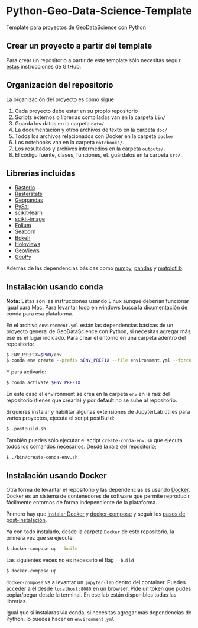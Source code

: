 # Python-Geo-Data-Science-Template
Template para proyectos de GeoDataScience con Python

## Crear un proyecto a partir del template

Para crear un repositorio a partir de este template sólo necesitas seguir [estas](https://help.github.com/en/github/creating-cloning-and-archiving-repositories/creating-a-repository-from-a-template) instrucciones de GitHub.

## Organización del repositorio

La organización del proyecto es como sigue

1. Cada proyecto debe estar en su propio repositorio
2. Scripts externos o librerías compiladas van en la carpeta `bin/`
3. Guarda los datos en la carpeta `data/`
4. La documentación y otros archivos de texto en la carpeta `doc/`
5. Todos los archivos relacionados con Docker en la carpeta `docker`
6. Los notebooks van en la carpeta `notebooks/`.
7. Los resultados y archivos intermedios en la carpeta `outputs/`.
8. El código fuente, clases, funciones, et. guárdalos en la carpeta `src/`.

## Librerías incluidas

* [Rasterio](https://rasterio.readthedocs.io/en/latest/)
* [Rasterstats](https://pythonhosted.org/rasterstats/)
* [Geopandas](https://geopandas.org/)
* [PySal](https://pysal.org/)
* [scikit-learn](https://scikit-learn.org/stable/)
* [scikit-image](https://scikit-image.org/)
* [Folium](https://python-visualization.github.io/folium/)
* [Seaborn](https://seaborn.pydata.org/)
* [Bokeh](https://bokeh.org/)
* [Holoviews](http://holoviews.org/)
* [GeoViews](https://geoviews.org/)
* [GeoPy](https://geopy.readthedocs.io/en/stable/)

Además de las dependencias básicas como [numpy](https://numpy.org/), [pandas](https://pandas.pydata.org/) y [matplotlib](https://matplotlib.org/).
 
## Instalación usando conda

**Nota:** Estas son las instrucciones usando Linux aunque deberían funcionar igual para Mac. Para levantar todo en windows busca la dicumentación de conda para esa plataforma.

En el archivo `environment.yml` están las dependencias básicas de un proyecto general de GeoDataScience con Python, si necesitas agregar más, ese es el lugar indicado. Para crear el entorno en una carpeta adentro del repositorio:

````bash
$ ENV_PREFIX=$PWD/env
$ conda env create --prefix $ENV_PREFIX --file environment.yml --force
````

Y para activarlo:

````bash
$ conda activate $ENV_PREFIX
````
En este caso el environment se crea en la carpeta `env` en la raiz del repositorio (tienes que crearla) y por default no se sube al repositorio.

Si quieres instalar y habilitar algunas extensiones de JupyterLab útiles para varios proyectos, ejecuta el script postBuild:

````bash
$ .postBuild.sh
````
También puedes sólo ejecutar el script `create-conda-env.sh` que ejecuta todos los comandos necesarios. Desde la raiz del repositorio;

````bash
$ ./bin/create-conda-env.sh
````

## Instalación usando Docker

Otra forma de levantar el repositorio y las dependencias es usando [Docker](https://www.docker.com/). Docker es un sistema de contenedores de software que permite reproducir fácilmente entornos de forma independiente de la plataforma.

Primero hay que [instalar Docker](https://docs.docker.com/engine/install/ubuntu/) y [docker-compose](https://docs.docker.com/compose/install/) y seguir los [pasos de post-instalación](https://docs.docker.com/engine/install/linux-postinstall/).


Ya con todo instalado, desde la carpeta `Docker` de este repositorio, la primera vez que se ejecute:

````bash
$ docker-compose up --build
````

Las siguientes veces no es necesario el flag `--build`

````bash
$ docker-compose up 
````
`docker-compose` va a levantar un `jupyter-lab` dentro del container. Puedes acceder a él desde `localhost:8080` en un browser. Pide un token que pudes copiar/pegar desde la terminal. En ese lab están disponibles todas las librerías.

Igual que si instalaras via conda, si necesitas agregar más dependencias de Python, lo puedes hacer en `environment.yml`

